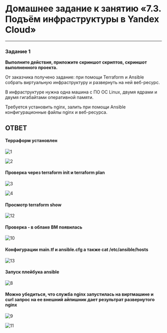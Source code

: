 # Домашнее задание к занятию «7.3. Подъём инфраструктуры в Yandex Cloud»

 ---

### Задание 1 

**Выполните действия, приложите скриншот скриптов, скриншот выполненного проекта.**

От заказчика получено задание: при помощи Terraform и Ansible собрать виртуальную инфраструктуру и развернуть на ней веб-ресурс. 

В инфраструктуре нужна одна машина с ПО ОС Linux, двумя ядрами и двумя гигабайтами оперативной памяти. 

Требуется установить nginx, залить при помощи Ansible конфигурационные файлы nginx и веб-ресурса. 

## ОТВЕТ

#### Терраформ установлен

![1](https://user-images.githubusercontent.com/122460278/218741297-5395d43e-6822-4513-a9d1-8a3780595431.png)


![2](https://user-images.githubusercontent.com/122460278/218741322-1279ec7d-48c2-4aaf-b41c-ebadecad6050.png)



#### Проверка через terraform init и terraform plan

![3](https://user-images.githubusercontent.com/122460278/218741807-da662e8b-7694-4069-bcfa-ad4409c00f3a.png)

![4](https://user-images.githubusercontent.com/122460278/218741815-d3a4e322-c200-4b0d-b40a-58815fe3d34b.png)



#### Просмотр terraform show

![12](https://user-images.githubusercontent.com/122460278/218742034-1dec7dc9-83f4-4cb7-b405-5ea451114b3c.png)



#### Проверка - в облаке ВМ появилась

![10](https://user-images.githubusercontent.com/122460278/218742429-5a80b268-d228-4c6e-a515-ad4affefdac2.png)



#### Конфигурации main.tf и ansible.cfg а также cat /etc/ansible/hosts

![13](https://user-images.githubusercontent.com/122460278/218743712-6bc15bf4-aefa-4bc2-8503-7c2146a4972c.png)




#### Запуск плейбука ansible

![8](https://user-images.githubusercontent.com/122460278/218744330-732715ff-565f-4b65-9500-6cabfae476a0.png)


#### Можно убедиться, что служба nginx запустилась на виртмашине и curl запрос на ее внешний айпишник дает результрат развернутого nginx

![9](https://user-images.githubusercontent.com/122460278/218744700-98187a19-a938-4dec-a519-2836890e45d2.png)

![11](https://user-images.githubusercontent.com/122460278/218744843-e4752a1c-7a59-4dc6-8f00-80a06674734d.png)










